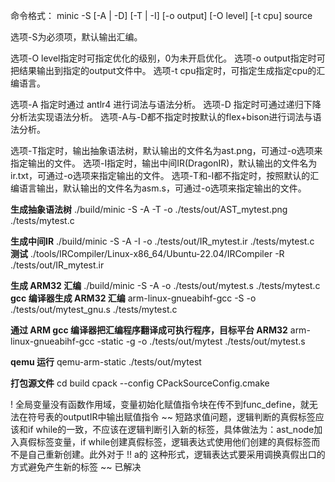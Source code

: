 命令格式：
minic -S [-A | -D] [-T | -I] [-o output] [-O level] [-t cpu] source

选项-S为必须项，默认输出汇编。

选项-O level指定时可指定优化的级别，0为未开启优化。
选项-o output指定时可把结果输出到指定的output文件中。
选项-t cpu指定时，可指定生成指定cpu的汇编语言。

选项-A 指定时通过 antlr4 进行词法与语法分析。
选项-D 指定时可通过递归下降分析法实现语法分析。
选项-A与-D都不指定时按默认的flex+bison进行词法与语法分析。

选项-T指定时，输出抽象语法树，默认输出的文件名为ast.png，可通过-o选项来指定输出的文件。
选项-I指定时，输出中间IR(DragonIR)，默认输出的文件名为ir.txt，可通过-o选项来指定输出的文件。
选项-T和-I都不指定时，按照默认的汇编语言输出，默认输出的文件名为asm.s，可通过-o选项来指定输出的文件。

**生成抽象语法树**
./build/minic -S -A -T -o ./tests/out/AST_mytest.png ./tests/mytest.c

**生成中间IR**
./build/minic -S -A -I -o ./tests/out/IR_mytest.ir ./tests/mytest.c
**测试**
./tools/IRCompiler/Linux-x86_64/Ubuntu-22.04/IRCompiler -R ./tests/out/IR_mytest.ir

**生成 ARM32 汇编**
./build/minic -S -A -o ./tests/out/mytest.s ./tests/mytest.c
**gcc 编译器生成 ARM32 汇编**
arm-linux-gnueabihf-gcc -S -o ./tests/out/mytest_gnu.s ./tests/mytest.c

**通过 ARM gcc 编译器把汇编程序翻译成可执行程序，目标平台 ARM32**
arm-linux-gnueabihf-gcc -static -g -o ./tests/out/mytest ./tests/out/mytest.s

**qemu 运行**
qemu-arm-static ./tests/out/mytest

**打包源文件**
cd build
cpack --config CPackSourceConfig.cmake

! 全局变量没有函数作用域，变量初始化赋值指令块在传不到func_define，就无法在符号表的outputIR中输出赋值指令
~~ 短路求值问题，逻辑判断的真假标签应该和if while的一致，不应该在逻辑判断引入新的标签，具体做法为：ast_node加入真假标签变量，if while创建真假标签，逻辑表达式使用他们创建的真假标签而不是自己重新创建。此外对于 !! a的 这种形式，逻辑表达式要采用调换真假出口的方式避免产生新的标签 ~~ 已解决